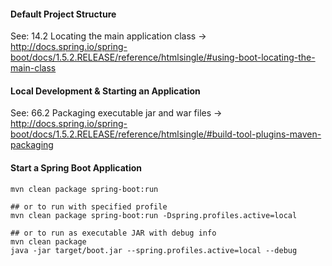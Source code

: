 #### Default Project Structure
See: 14.2 Locating the main application class -> http://docs.spring.io/spring-boot/docs/1.5.2.RELEASE/reference/htmlsingle/#using-boot-locating-the-main-class

#### Local Development & Starting an Application
See: 66.2 Packaging executable jar and war files -> http://docs.spring.io/spring-boot/docs/1.5.2.RELEASE/reference/htmlsingle/#build-tool-plugins-maven-packaging

#### Start a Spring Boot Application
```
mvn clean package spring-boot:run

## or to run with specified profile
mvn clean package spring-boot:run -Dspring.profiles.active=local

## or to run as executable JAR with debug info
mvn clean package
java -jar target/boot.jar --spring.profiles.active=local --debug
```